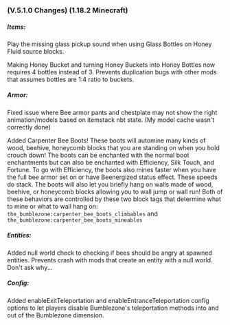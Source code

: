 ### **(V.5.1.0 Changes) (1.18.2 Minecraft)**

##### Items:
Play the missing glass pickup sound when using Glass Bottles on Honey Fluid source blocks.

Making Honey Bucket and turning Honey Buckets into Honey Bottles now requires 4 bottles instead of 3.
 Prevents duplication bugs with other mods that assumes bottles are 1:4 ratio to buckets.

##### Armor:
Fixed issue where Bee armor pants and chestplate may not show the right animation/models based on itemstack nbt state.
 (My model cache wasn't correctly done)

Added Carpenter Bee Boots! These boots will automine many kinds of wood, beehive, honeycomb blocks that you are standing on when you hold crouch down!
 The boots can be enchanted with the normal boot enchantments but can also be enchanted with Efficiency, Silk Touch, and Fortune.
 To go with Efficiency, the boots also mines faster when you have the full bee armor set on or have Beenergized status effect. These speeds do stack.
 The boots will also let you briefly hang on walls made of wood, beehive, or honeycomb blocks allowing you to wall jump or wall run!
 Both of these behaviors are controlled by these two block tags that determine what to mine or what to wall hang on:
 `the_bumblezone:carpenter_bee_boots_climbables` and `the_bumblezone:carpenter_bee_boots_mineables`

##### Entities:
Added null world check to checking if bees should be angry at spawned entities. 
 Prevents crash with mods that create an entity with a null world. Don't ask why...

##### Config:
Added enableExitTeleportation and enableEntranceTeleportation config options to let
 players disable Bumblezone's teleportation methods into and out of the Bumblezone dimension.


